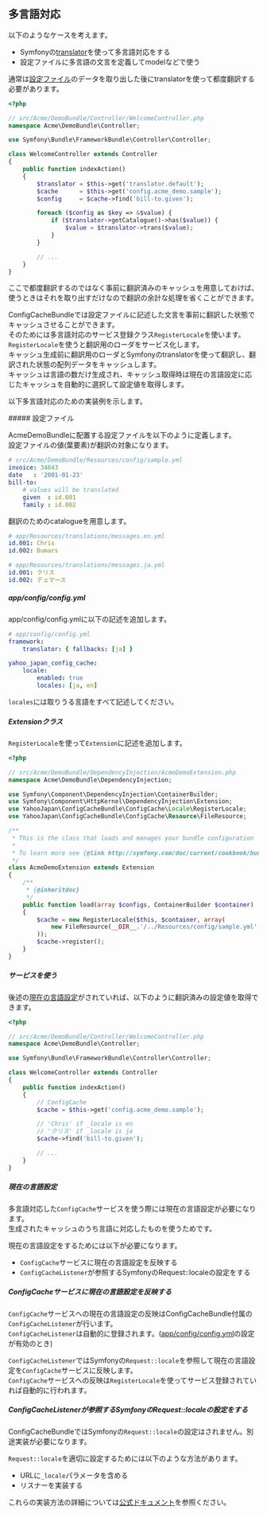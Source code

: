 多言語対応
----------

以下のようなケースを考えます。
* Symfonyの[translator](http://symfony.com/doc/current/book/translation.html)を使って多言語対応をする
* 設定ファイルに多言語の文言を定義してmodelなどで使う

通常は[設定ファイル](#sample_config)のデータを取り出した後にtranslatorを使って都度翻訳する必要があります。

```php
<?php

// src/Acme/DemoBundle/Controller/WelcomeController.php
namespace Acme\DemoBundle\Controller;

use Symfony\Bundle\FrameworkBundle\Controller\Controller;

class WelcomeController extends Controller
{
    public function indexAction()
    {
        $translator = $this->get('translator.default');
        $cache      = $this->get('config.acme_demo.sample');
        $config     = $cache->find('bill-to.given');

        foreach ($config as $key => &$value) {
            if ($translator->getCatalogue()->has($value)) {
                $value = $translator->trans($value);
            }
        }

        // ...
    }
}
```

ここで都度翻訳するのではなく事前に翻訳済みのキャッシュを用意しておけば、使うときはそれを取り出すだけなので翻訳の余計な処理を省くことができます。

ConfigCacheBundleでは設定ファイルに記述した文言を事前に翻訳した状態でキャッシュさせることができます。  
そのためには多言語対応のサービス登録クラス`RegisterLocale`を使います。  
`RegisterLocale`を使うと翻訳用のローダをサービス化します。  
キャッシュ生成前に翻訳用のローダとSymfonyのtranslatorを使って翻訳し、翻訳された状態の配列データをキャッシュします。  
キャッシュは言語の数だけ生成され、キャッシュ取得時は現在の言語設定に応じたキャッシュを自動的に選択して設定値を取得します。

以下多言語対応のための実装例を示します。

<a id="sample_config">
##### 設定ファイル

AcmeDemoBundleに配置する設定ファイルを以下のように定義します。  
設定ファイルの値(葉要素)が翻訳の対象になります。

```yml
# src/Acme/DemoBundle/Resources/config/sample.yml
invoice: 34843
date   : '2001-01-23'
bill-to:
    # values will be translated
    given  : id.001
    family : id.002
```

翻訳のためのcatalogueを用意します。

```yml
# app/Resources/translations/messages.en.yml
id.001: Chris
id.002: Dumars
```

```yml
# app/Resources/translations/messages.ja.yml
id.001: クリス
id.002: デュマース
```

##### app/config/config.yml

app/config/config.ymlに以下の記述を追加します。

```yml
# app/config/config.yml
framework:
    translator: { fallbacks: [ja] }

yahoo_japan_config_cache:
    locale:
        enabled: true
        locales: [ja, en]
```

`locales`には取りうる言語をすべて記述してください。

##### Extensionクラス

`RegisterLocale`を使って`Extension`に記述を追加します。

```php
<?php

// src/Acme/DemoBundle/DependencyInjection/AcmeDemoExtension.php
namespace Acme\DemoBundle\DependencyInjection;

use Symfony\Component\DependencyInjection\ContainerBuilder;
use Symfony\Component\HttpKernel\DependencyInjection\Extension;
use YahooJapan\ConfigCacheBundle\ConfigCache\Locale\RegisterLocale;
use YahooJapan\ConfigCacheBundle\ConfigCache\Resource\FileResource;

/**
 * This is the class that loads and manages your bundle configuration
 *
 * To learn more see {@link http://symfony.com/doc/current/cookbook/bundles/extension.html}
 */
class AcmeDemoExtension extends Extension
{
    /**
     * {@inheritdoc}
     */
    public function load(array $configs, ContainerBuilder $container)
    {
        $cache = new RegisterLocale($this, $container, array(
            new FileResource(__DIR__.'/../Resources/config/sample.yml', null, 'sample'),
        ));
        $cache->register();
    }
}
```

##### サービスを使う

後述の[現在の言語設定](#現在の言語設定)がされていれば、以下のように翻訳済みの設定値を取得できます。

```php
<?php

// src/Acme/DemoBundle/Controller/WelcomeController.php
namespace Acme\DemoBundle\Controller;

use Symfony\Bundle\FrameworkBundle\Controller\Controller;

class WelcomeController extends Controller
{
    public function indexAction()
    {
        // ConfigCache
        $cache = $this->get('config.acme_demo.sample');

        // 'Chris' if _locale is en
        // 'クリス' if _locale is ja
        $cache->find('bill-to.given');

        // ...
    }
}
```

##### 現在の言語設定

多言語対応した`ConfigCache`サービスを使う際には現在の言語設定が必要になります。  
生成されたキャッシュのうち言語に対応したものを使うためです。

現在の言語設定をするためには以下が必要になります。

* `ConfigCache`サービスに現在の言語設定を反映する
* `ConfigCacheListener`が参照するSymfonyのRequest::localeの設定をする

##### ConfigCacheサービスに現在の言語設定を反映する

`ConfigCache`サービスへの現在の言語設定の反映はConfigCacheBundle付属の`ConfigCacheListener`が行います。  
`ConfigCacheListener`は自動的に登録されます。([app/config/config.yml](#appconfigconfigyml)の設定が有効のとき)

`ConfigCacheListener`ではSymfonyの`Request::locale`を参照して現在の言語設定を`ConfigCache`サービスに反映します。  
`ConfigCache`サービスへの反映は`RegisterLocale`を使ってサービス登録されていれば自動的に行われます。

##### ConfigCacheListenerが参照するSymfonyのRequest::localeの設定をする

ConfigCacheBundleではSymfonyの`Request::locale`の設定はされません。別途実装が必要になります。

`Request::locale`を適切に設定するためには以下のような方法があります。
* URLに`_locale`パラメータを含める
* リスナーを実装する

これらの実装方法の詳細については[公式ドキュメント](http://symfony.com/doc/current/book/translation.html#handling-the-user-s-locale)を参照ください。
